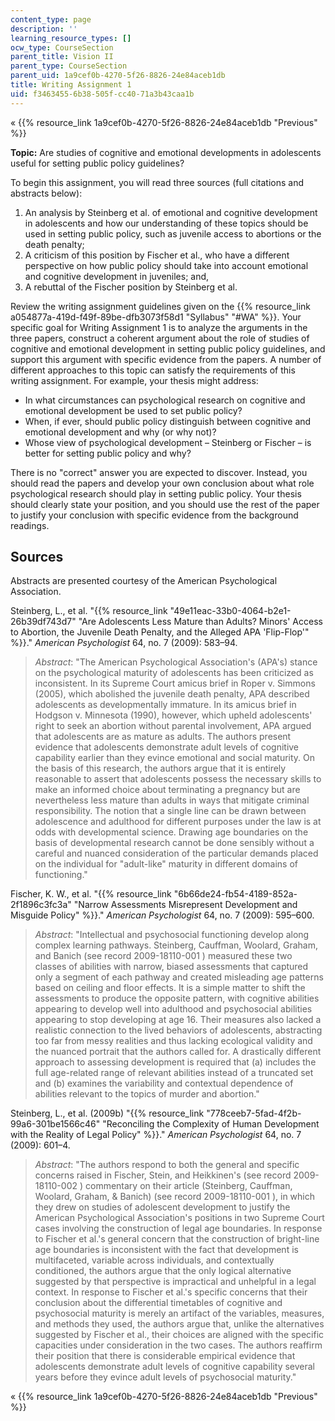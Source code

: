 ```yaml
---
content_type: page
description: ''
learning_resource_types: []
ocw_type: CourseSection
parent_title: Vision II
parent_type: CourseSection
parent_uid: 1a9cef0b-4270-5f26-8826-24e84aceb1db
title: Writing Assignment 1
uid: f3463455-6b38-505f-cc40-71a3b43caa1b
---
```


« {{% resource_link 1a9cef0b-4270-5f26-8826-24e84aceb1db "Previous" %}}

**Topic:** Are studies of cognitive and emotional developments in adolescents useful for setting public policy guidelines?

To begin this assignment, you will read three sources (full citations and abstracts below):

1.  An analysis by Steinberg et al. of emotional and cognitive development in adolescents and how our understanding of these topics should be used in setting public policy, such as juvenile access to abortions or the death penalty;
2.  A criticism of this position by Fischer et al., who have a different perspective on how public policy should take into account emotional and cognitive development in juveniles; and,
3.  A rebuttal of the Fischer position by Steinberg et al.

Review the writing assignment guidelines given on the {{% resource_link a054877a-419d-f49f-89be-dfb3073f58d1 "Syllabus" "#WA" %}}. Your specific goal for Writing Assignment 1 is to analyze the arguments in the three papers, construct a coherent argument about the role of studies of cognitive and emotional development in setting public policy guidelines, and support this argument with specific evidence from the papers. A number of different approaches to this topic can satisfy the requirements of this writing assignment. For example, your thesis might address:

*   In what circumstances can psychological research on cognitive and emotional development be used to set public policy?
*   When, if ever, should public policy distinguish between cognitive and emotional development and why (or why not)?
*   Whose view of psychological development – Steinberg or Fischer – is better for setting public policy and why?

There is no "correct" answer you are expected to discover. Instead, you should read the papers and develop your own conclusion about what role psychological research should play in setting public policy. Your thesis should clearly state your position, and you should use the rest of the paper to justify your conclusion with specific evidence from the background readings.

Sources
-------

Abstracts are presented courtesy of the American Psychological Association.

Steinberg, L., et al. "{{% resource_link "49e11eac-33b0-4064-b2e1-26b39df743d7" "Are Adolescents Less Mature than Adults? Minors' Access to Abortion, the Juvenile Death Penalty, and the Alleged APA 'Flip-Flop'" %}}." _American Psychologist_ 64, no. 7 (2009): 583–94.

> _Abstract_: "The American Psychological Association's (APA's) stance on the psychological maturity of adolescents has been criticized as inconsistent. In its Supreme Court amicus brief in Roper v. Simmons (2005), which abolished the juvenile death penalty, APA described adolescents as developmentally immature. In its amicus brief in Hodgson v. Minnesota (1990), however, which upheld adolescents' right to seek an abortion without parental involvement, APA argued that adolescents are as mature as adults. The authors present evidence that adolescents demonstrate adult levels of cognitive capability earlier than they evince emotional and social maturity. On the basis of this research, the authors argue that it is entirely reasonable to assert that adolescents possess the necessary skills to make an informed choice about terminating a pregnancy but are nevertheless less mature than adults in ways that mitigate criminal responsibility. The notion that a single line can be drawn between adolescence and adulthood for different purposes under the law is at odds with developmental science. Drawing age boundaries on the basis of developmental research cannot be done sensibly without a careful and nuanced consideration of the particular demands placed on the individual for "adult-like" maturity in different domains of functioning."

Fischer, K. W., et al. "{{% resource_link "6b66de24-fb54-4189-852a-2f1896c3fc3a" "Narrow Assessments Misrepresent Development and Misguide Policy" %}}." _American Psychologist_ 64, no. 7 (2009): 595–600.

> _Abstract_: "Intellectual and psychosocial functioning develop along complex learning pathways. Steinberg, Cauffman, Woolard, Graham, and Banich (see record 2009-18110-001 ) measured these two classes of abilities with narrow, biased assessments that captured only a segment of each pathway and created misleading age patterns based on ceiling and floor effects. It is a simple matter to shift the assessments to produce the opposite pattern, with cognitive abilities appearing to develop well into adulthood and psychosocial abilities appearing to stop developing at age 16. Their measures also lacked a realistic connection to the lived behaviors of adolescents, abstracting too far from messy realities and thus lacking ecological validity and the nuanced portrait that the authors called for. A drastically different approach to assessing development is required that (a) includes the full age-related range of relevant abilities instead of a truncated set and (b) examines the variability and contextual dependence of abilities relevant to the topics of murder and abortion."

Steinberg, L., et al. (2009b) "{{% resource_link "778ceeb7-5fad-4f2b-99a6-301be1566c46" "Reconciling the Complexity of Human Development with the Reality of Legal Policy" %}}." _American Psychologist_ 64, no. 7 (2009): 601–4.

> _Abstract_: "The authors respond to both the general and specific concerns raised in Fischer, Stein, and Heikkinen's (see record 2009-18110-002 ) commentary on their article (Steinberg, Cauffman, Woolard, Graham, & Banich) (see record 2009-18110-001 ), in which they drew on studies of adolescent development to justify the American Psychological Association's positions in two Supreme Court cases involving the construction of legal age boundaries. In response to Fischer et al.'s general concern that the construction of bright-line age boundaries is inconsistent with the fact that development is multifaceted, variable across individuals, and contextually conditioned, the authors argue that the only logical alternative suggested by that perspective is impractical and unhelpful in a legal context. In response to Fischer et al.'s specific concerns that their conclusion about the differential timetables of cognitive and psychosocial maturity is merely an artifact of the variables, measures, and methods they used, the authors argue that, unlike the alternatives suggested by Fischer et al., their choices are aligned with the specific capacities under consideration in the two cases. The authors reaffirm their position that there is considerable empirical evidence that adolescents demonstrate adult levels of cognitive capability several years before they evince adult levels of psychosocial maturity."

« {{% resource_link 1a9cef0b-4270-5f26-8826-24e84aceb1db "Previous" %}}
